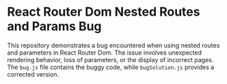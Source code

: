 # React Router Dom Nested Routes and Params Bug

This repository demonstrates a bug encountered when using nested routes and parameters in React Router Dom.  The issue involves unexpected rendering behavior, loss of parameters, or the display of incorrect pages.  The `bug.js` file contains the buggy code, while `bugSolution.js` provides a corrected version.